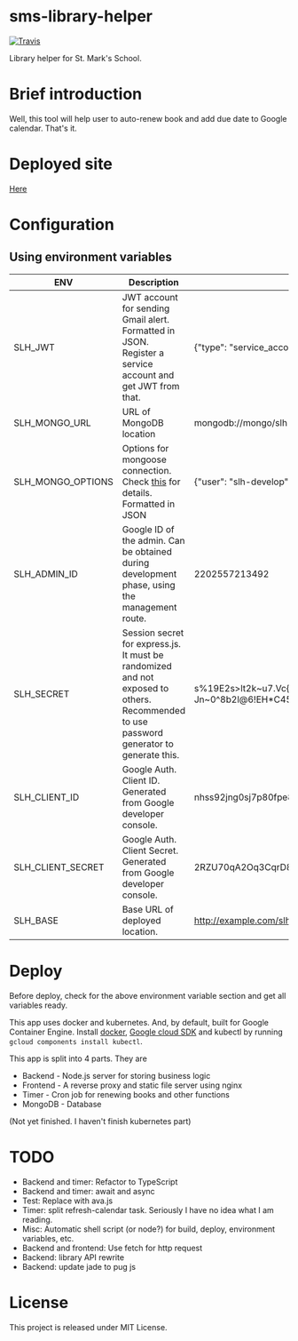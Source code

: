 # sms-library-helper
[![Travis](https://img.shields.io/travis/Holi0317/sms-library-helper.svg?style=flat-square)](https://travis-ci.org/Holi0317/sms-library-helper)

Library helper for St. Mark's School.

# Brief introduction
Well, this tool will help user to auto-renew book and add due date to Google calendar. That's it.

# Deployed site
[Here](https://slh.holi0317.net/)

# Configuration
## Using environment variables
| ENV | Description | Example |
| --- | ----------- | ------- |
| SLH_JWT | JWT account for sending Gmail alert. Formatted in JSON. Register a service account and get JWT from that. | {"type": "service_account",...} |
| SLH_MONGO_URL | URL of MongoDB location | mongodb://mongo/slh-development |
| SLH_MONGO_OPTIONS | Options for mongoose connection. Check [this](http://mongoosejs.com/docs/guide.html#options) for details. Formatted in JSON | {"user": "slh-develop", "pass": "####"} |
| SLH_ADMIN_ID | Google ID of the admin. Can be obtained during development phase, using the management route. | 2202557213492 |
| SLH_SECRET | Session secret for express.js. It must be randomized and not exposed to others. Recommended to use password generator to generate this. | s%19E2s>lt2k~u7.Vc{^XK{?Jn~0^8b2l@6!EH*C45EHBnp3mRd5E~1eT9`ie$ |
| SLH_CLIENT_ID | Google Auth. Client ID. Generated from Google developer console. | nhss92jng0sj7p80fpe8k.apps.googleusercontent.com |
| SLH_CLIENT_SECRET | Google Auth. Client Secret. Generated from Google developer console. | 2RZU70qA2Oq3CqrD853k1f8o8dbToJsC |
| SLH_BASE |  Base URL of deployed location. | http://example.com/slh | 

# Deploy
Before deploy, check for the above environment variable section and get all variables ready.

This app uses docker and kubernetes. And, by default, built for Google Container Engine. Install [docker](https://www.docker.com/products/docker#/linux), [Google cloud SDK](https://cloud.google.com/sdk/) and kubectl by running `gcloud components install kubectl`.

This app is split into 4 parts. They are
 - Backend - Node.js server for storing business logic
 - Frontend - A reverse proxy and static file server using nginx
 - Timer - Cron job for renewing books and other functions
 - MongoDB - Database

(Not yet finished. I haven't finish kubernetes part)

# TODO
 - Backend and timer: Refactor to TypeScript
 - Backend and timer: await and async
 - Test: Replace with ava.js
 - Timer: split refresh-calendar task. Seriously I have no idea what I am reading.
 - Misc: Automatic shell script (or node?) for build, deploy, environment variables, etc.
 - Backend and frontend: Use fetch for http request
 - Backend: library API rewrite
 - Backend: update jade to pug js

# License
This project is released under MIT License.